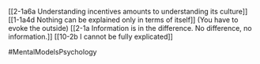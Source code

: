 [[2-1a6a Understanding incentives amounts to understanding its culture]]
[[1-1a4d Nothing can be explained only in terms of itself]] (You have to evoke the outside)
[[2-1a Information is in the difference. No difference, no information.]]
[[10-2b I cannot be fully explicated]]

#MentalModelsPsychology 